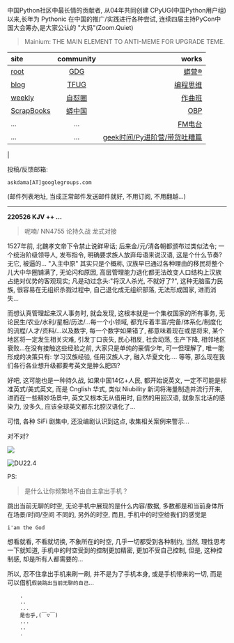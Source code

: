 中国Python社区中最长情的贡献者, 从04年共同创建 CPyUG(中国Python用户组)以来,长年为 Pythonic 在中国的推广/实践进行各种尝试, 连续四届主持PyCon中国大会筹办,是大家公认的 "大妈"(Zoom.Quiet)

> Mainium: THE MAIN ELEMENT TO ANTI-MEME FOR UPGRADE TEME.

| site | community | works |
| :-----| :----: | ----: |
| [root](http://zoomquiet.io/) | [GDG](https://blog.zhgdg.org/) | [蟒营®](https://doc.101.camp/) |
| [blog](https://blog.zoomquiet.io/pages/zoomquiet.html) | [TFUG](http://zh.tfug.world/) | [编程思维](https://py.101.camp/) |
| [weekly](http://weekly.pychina.org/) | [自怼圈](https://du.101.camp/) | [作曲班](https://mu.101.camp/) |
| [ScrapBooks](https://zoomquiet.io/collection.html) | [蟒中国](https://pychina.org/) | [OBP](https://zoomquiet.io/obp/index.html) |
| ... | ... | [FM电台](https://fm.101.camp/) |
| ... | ... | [geek时间/Py进阶营/带货吐糟篇](https://fm.101.camp/2020/geek2py-dama.html) 
 |


投稿/反馈邮箱:

    askdama[AT]googlegroups.com

(邮件列表地址, 
当成正常邮件发送邮件就好, 不用订阅, 不用翻越...)



---------------------------------------------------
**220526 KJV ++ ...**


> 呢喃/ NN4755 论持久战 龙式对接



1527年前, 北魏孝文帝下令禁止说鲜卑话; 后来金/元/清各朝都颁布过类似法令; 一个统治阶级领导人, 发布指令, 明确要求族人放弃母语来说汉语, 这是个什么节奏? 无它, 被逼的...
"入主中原" 其实只是个概称, 汉族早已通过各种理由的移民将整个儿大中华圈铺满了, 无论闪和原因, 高层管理能力退化都无法改变人口结构上汉族占绝对优势的客观现实; 凡是动过念头:"将汉人杀光, 不就好了?", 这种无脑蛮力民族, 很容易在无组织杀戮过程中, 自己退化成无组织部落, 无法形成国家, 进而消失...

而想认真管理起来汉人事务时, 就会发现, 这根本就是一个集权国家的所有事务, 无论民生/农业/水利/星相/历法/...每一个小领域, 都充斥着丰富/完备/体系化/制度化的流程/人才/资料/...以及数字, 每一个数字如果错了, 都意味着现在或是将来, 某个地区将一定发生相关灾难, 引发丁口丧失, 民心相反, 社会动荡, 生产下降, 相邻地区衰败...在没有接触这些经验之前, 大家只是单纯的豪情少年, 可一但理解了, 唯一能形成的决策只有: 学习汉族经验, 任用汉族人才, 融入华夏文化....
等等, 那么现在我们各行各业想升级都要考英文是肿么肥四?

好吧, 这可能也是一种持久战, 如果中国14亿+人民, 都开始说英文, 一定不可能是标准英式/美式英文, 而是 Cnglish 华式, 类似 Niubility 新词将海量制造并流行开来, 进而在一些精妙场景中, 英文又根本无从借用时, 自然的用回汉语, 就象东北话的感染力, 没多久, 应该全球英文都东北腔汉语化了...

可惜, 各种 SiFi 剧集中, 还没编剧认识到这点, 收集相关案例来警示...

对不对?​


![](https://ipic.zoomquiet.top/2022-05-25-zq42-today-card-2205.026.jpeg)

![DU22.4](https://ipic.zoomquiet.top/2022-04-30-220430DU6y_zip.jpg!/fw/420)



PS:
> 是什么让你频繁地不由自主拿出手机？

跳出当前无聊的时空,
无论手机中展现的是什么内容/数据,
多数都是和当前身体所在场景/时间/空间 不同的,
另外的时空,
而且, 手机中的时空给我们的感觉是

    i'am the God

想看就看, 不看就切换,
不象所在的时空, 几乎一切都受到各种制约,
当然,
理性思考一下就知道,
手机中的时空受到的控制更加精密, 更加不受自己控制,
但是, 这种控制感,
却是所有人都需要的...

所以, 
忍不住拿出手机来刷一刷,
并不是为了手机本身, 或是手机带来的一切,
而是可以借机`假装跳出当前无聊的自己`...



```
    .
    ..
    ...
    是也乎,(￣▽￣)
    ...
    ..
    .
```



